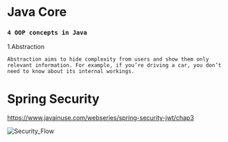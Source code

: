 # Java Core

### `4 OOP concepts in Java`
1.Abstraction
  ```
  Abstraction aims to hide complexity from users and show them only relevant information. For example, if you’re driving a car, you don’t need to know about its internal workings.
  ```

# Spring Security 
https://www.javainuse.com/webseries/spring-security-jwt/chap3 

![Security_Flow](https://www.javainuse.com/series-2-2-min.jpg)


